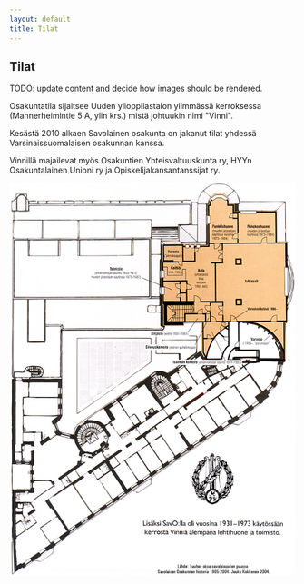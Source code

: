 ```yaml
---
layout: default
title: Tilat
---
```


## Tilat

TODO: update content and decide how images should be rendered.

Osakuntatila sijaitsee Uuden ylioppilastalon ylimmässä kerroksessa (Mannerheimintie 5 A, ylin krs.) mistä johtuukin nimi "Vinni".

Kesästä 2010 alkaen Savolainen osakunta on jakanut tilat yhdessä Varsinaissuomalaisen osakunnan kanssa.

Vinnillä majailevat myös Osakuntien Yhteisvaltuuskunta ry, HYYn Osakuntalainen Unioni ry ja Opiskelijakansantanssijat ry.

![Vinnin pohjapiirrustus](images/pohjapiirros.gif)
